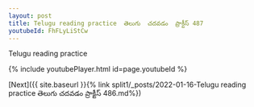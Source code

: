 ```yaml
---
layout: post
title: Telugu reading practice  తెలుగు  చదవడం  ప్రాక్టీస్ 487
youtubeId: FhFLyLiStCw
---
```

 
 
Telugu reading practice
 
 
 
 
 


{% include youtubePlayer.html id=page.youtubeId %}
 
[Next]({{ site.baseurl }}{% link  split1/_posts/2022-01-16-Telugu reading practice  తెలుగు  చదవడం  ప్రాక్టీస్ 486.md%})
 

